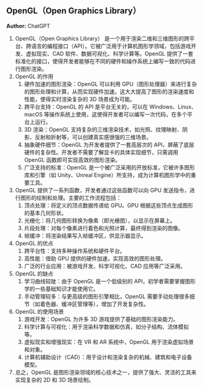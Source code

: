 ## OpenGL（Open Graphics Library）

**Author:** ChatGPT

1. OpenGL（Open Graphics Library） 是一个用于渲染二维和三维图形的跨平台、跨语言的编程接口（API）。它被广泛用于计算机图形学领域，包括游戏开发、虚拟现实、CAD 软件、数据可视化、科学计算等。OpenGL 提供了一套标准化的接口，使得开发者能够在不同的硬件和操作系统上编写一致的代码进行图形渲染。
2. OpenGL 的作用
   1. 硬件加速的图形渲染：OpenGL 可以利用 GPU（图形处理器）来进行复杂的图形处理和计算，从而实现硬件加速。这大大提高了图形的渲染速度和性能，使得实时渲染复杂的 3D 场景成为可能。
   2. 跨平台支持：OpenGL 的 API 是平台无关的，可以在 Windows、Linux、macOS 等操作系统上使用，这使得开发者可以编写一次代码，在多个平台上运行。
   3. 3D 渲染：OpenGL 支持复杂的三维渲染技术，如光照、纹理映射、阴影、反射和折射等，可以创建真实感很强的三维场景。
   4. 抽象硬件细节：OpenGL 为开发者提供了一套高层次的 API，屏蔽了底层硬件的复杂性。开发者不需要了解显卡的具体实现细节，只需调用 OpenGL 函数即可实现高效的图形渲染。
   5. 广泛支持的标准：OpenGL 是一个被广泛采用的开放标准，它被许多图形库和引擎（如 Unity、Unreal Engine）所支持，成为计算机图形学中的重要工具。
3. OpenGL 提供了一系列函数，开发者通过这些函数可以向 GPU 发送指令，进行图形的绘制和处理。主要的工作流程包括： 
   1. 顶点处理：将定义的顶点数据传递给 GPU。GPU 根据这些顶点生成图形的基本几何形状。 
   2. 光栅化：将几何图形转换为像素（即光栅图），以显示在屏幕上。 
   3. 片段处理：对每个像素进行着色和光照计算，最终得到渲染的图像。 
   4. 帧缓冲：将渲染结果写入帧缓冲区，供显示器显示。
4. OpenGL 的优点 
   1. 跨平台性：支持多种操作系统和硬件平台。
   2. 高性能：借助 GPU 提供的硬件加速，实现高效的图形处理。
   3. 广泛的行业应用：被游戏开发、科学可视化、CAD 应用等广泛采用。 
5. OpenGL 的缺点 
   1. 学习曲线较陡：由于 OpenGL 是一个低级别的 API，初学者需要掌握图形学的一些基础知识才能使用它。
   2. 手动管理较多：与更高级的图形引擎相比，OpenGL 需要手动处理很多细节（如着色器、缓冲区管理等），增加了开发复杂性。
6. OpenGL 的使用场景 
   1. 游戏开发：OpenGL 为许多 3D 游戏提供了基础的图形渲染能力。 
   2. 科学计算与可视化：用于渲染科学数据和仿真，如分子结构、流体模拟等。 
   3. 虚拟现实和增强现实：在 VR 和 AR 系统中，OpenGL 用于渲染虚拟场景和对象。 
   4. 计算机辅助设计（CAD）：用于设计和渲染复杂的机械、建筑和电子设备模型。
7. 总之，OpenGL 是图形渲染领域的核心技术之一，提供了强大、灵活的工具来实现复杂的 2D 和 3D 场景绘制。